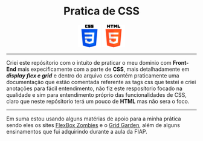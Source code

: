 <div align="center">

# Pratica de CSS

<code><img src="./imgs/css-logo.png" alt="css-logo" height=60px/></code>
<code><img src="./imgs/html-logo.png" alt="html-logo" height=60px/></code>

</div>

---

Criei este repósitorio com o intuito de praticar o meu dominio com **Front-End** mais expecificamente com a parte de **CSS**, mais detalhadamente em **_display flex e grid_** e dentro do arquivo css contém praticamente uma documentação que estão comentada referente as tags css que testei e criei anotações para fácil entendimento, não fiz este resposítorio focado na qualidade e sim para entendimento próprio das funcionalidades de CSS, claro que neste repósitorio terá um pouco de **HTML** mas não sera o foco.

---

Em suma estou usando alguns matérias de apoio para a minha prática sendo eles os sites <a href="https://mastery.games/flexboxzombies/">FlexBox Zombies</a> e o <a href="https://cssgridgarden.com/#fr">Grid Garden</a>, além de alguns ensinamentos que fui adquirindo durante a aula da FIAP.